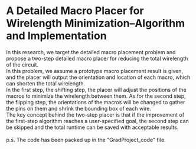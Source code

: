 # A Detailed Macro Placer for Wirelength Minimization–Algorithm and Implementation
In this research, we target the detailed macro placement problem and propose a two-step detailed macro placer for reducing the total wirelength of the circuit. 
<br>In this problem, we assume a prototype macro placement result is given, and the placer will output the orientation and location of each macro, which can shorten the total wirelength. 
<br>In the first step, the shifting step, the placer will adjust the positions of the macros to minimize the wirelength between them. As for the second step, the flipping step, the orientations of the macros will be changed to gather the pins on them and shrink the bounding box of each wire. 
<br>The key concept behind the two-step placer is that if the improvement of the first-step algorithm reaches a user-specified goal, the second step can be skipped and the total runtime can be saved with acceptable results. 
<br><br>p.s. The code has been packed up in the "GradProject_code" file.
